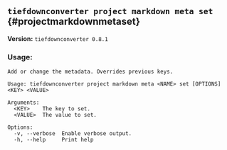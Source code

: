 ## `tiefdownconverter project markdown meta set` {#projectmarkdownmetaset}

**Version:** `tiefdownconverter 0.8.1`

### Usage:
```
Add or change the metadata. Overrides previous keys.

Usage: tiefdownconverter project markdown meta <NAME> set [OPTIONS] <KEY> <VALUE>

Arguments:
  <KEY>    The key to set.
  <VALUE>  The value to set.

Options:
  -v, --verbose  Enable verbose output.
  -h, --help     Print help
```

